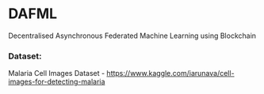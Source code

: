 # DAFML
Decentralised Asynchronous Federated Machine Learning using Blockchain

### Dataset: 
Malaria Cell Images Dataset - https://www.kaggle.com/iarunava/cell-images-for-detecting-malaria